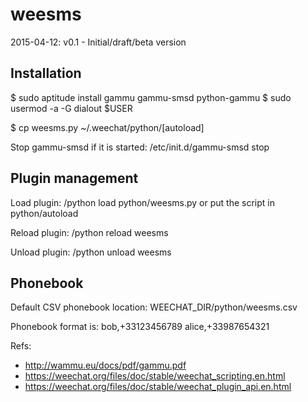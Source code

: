 # weesms

2015-04-12: v0.1 - Initial/draft/beta version

Installation
------------

$ sudo aptitude install gammu gammu-smsd python-gammu
$ sudo usermod -a -G dialout $USER

$ cp weesms.py ~/.weechat/python/[autoload]

Stop gammu-smsd if it is started:
/etc/init.d/gammu-smsd stop


Plugin management
-----------------

Load plugin:
/python load python/weesms.py or put the script in python/autoload

Reload plugin:
/python reload weesms

Unload plugin:
/python unload weesms


Phonebook
---------

Default CSV phonebook location: WEECHAT_DIR/python/weesms.csv

Phonebook format is:
bob,+33123456789
alice,+33987654321


Refs:
  - http://wammu.eu/docs/pdf/gammu.pdf
  - https://weechat.org/files/doc/stable/weechat_scripting.en.html
  - https://weechat.org/files/doc/stable/weechat_plugin_api.en.html

